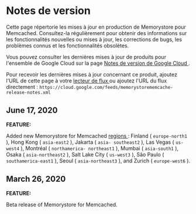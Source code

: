 #  Notes de version

Cette page répertorie les mises à jour en production de Memorystore pour
Memcached. Consultez-la régulièrement pour obtenir des informations sur les
fonctionnalités nouvelles ou mises à jour, les corrections de bugs, les
problèmes connus et les fonctionnalités obsolètes.

Vous pouvez consulter les dernières mises à jour de produits pour l'ensemble
de Google Cloud sur la page [ Notes de version de Google Cloud
](https://cloud.google.com/release-notes?hl=fr) .

Pour recevoir les dernières mises à jour concernant ce produit, ajoutez l'URL
de cette page à votre [ lecteur de flux
](https://wikipedia.org/wiki/Comparison_of_feed_aggregators) ou ajoutez l'URL
du flux directement : ` https://cloud.google.com/feeds/memorystorememcache-
release-notes.xml `

##  June 17, 2020

**FEATURE:**

Added new Memorystore for Memcached [ regions
](https://cloud.google.com/memorystore/docs/memcached/regions?hl=fr) : Finland
( ` europe-north1 ` ), Hong Kong ( ` asia-east2 ` ), Jakarta ( ` asia-
southeast2 ` ), Las Vegas ( ` us-west4 ` ), Montréal ( ` northamerica-
northeast1 ` ), Mumbai ( ` asia-south1 ` ), Osaka ( ` asia-northeast2 ` ),
Salt Lake City ( ` us-west3 ` ), São Paulo ( ` southamerica-east1 ` ), Seoul (
` asia-northeast3 ` ), and Zurich ( ` europe-west6 ` ).

##  March 26, 2020

**FEATURE:**

Beta release of Memorystore for Memcached.

